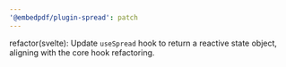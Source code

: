 ```yaml
---
'@embedpdf/plugin-spread': patch
---
```


refactor(svelte): Update `useSpread` hook to return a reactive state object, aligning with the core hook refactoring.
